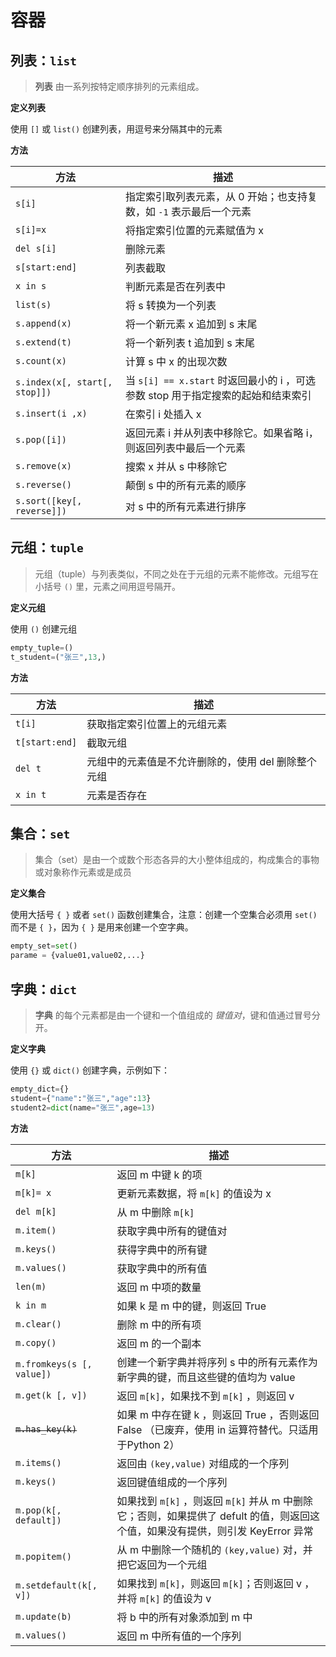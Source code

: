 # 容器

## 列表：`list`

> **列表** 由一系列按特定顺序排列的元素组成。

**定义列表**

使用 `[]` 或 `list()` 创建列表，用逗号来分隔其中的元素

**方法**

| 方法                          | 描述                                                                             |
| ----------------------------- | -------------------------------------------------------------------------------- |
| `s[i]`                        | 指定索引取列表元素，从 0 开始；也支持复数，如 `-1` 表示最后一个元素              |
| `s[i]=x`                      | 将指定索引位置的元素赋值为 x                                                     |
| `del s[i]`                    | 删除元素                                                                         |
| `s[start:end]`                | 列表截取                                                                         |
| `x in s`                      | 判断元素是否在列表中                                                             |
| `list(s)`                     | 将 s 转换为一个列表                                                              |
| `s.append(x)`                 | 将一个新元素 x 追加到 s 末尾                                                     |
| `s.extend(t)`                 | 将一个新列表 t 追加到 s 末尾                                                     |
| `s.count(x)`                  | 计算 s 中 x 的出现次数                                                           |
| `s.index(x[, start[, stop]])` | 当 `s[i] == x.start` 时返回最小的 i ，可选参数 stop 用于指定搜索的起始和结束索引 |
| `s.insert(i ,x)`              | 在索引 i 处插入 x                                                                |
| `s.pop([i])`                  | 返回元素 i 并从列表中移除它。如果省略 i，则返回列表中最后一个元素                |
| `s.remove(x)`                 | 搜索 x 并从 s 中移除它                                                           |
| `s.reverse()`                 | 颠倒 s 中的所有元素的顺序                                                        |
| `s.sort([key[, reverse]])`    | 对 s 中的所有元素进行排序                                                        |

## 元组：`tuple`

> 元组（tuple）与列表类似，不同之处在于元组的元素不能修改。元组写在小括号 `()` 里，元素之间用逗号隔开。

**定义元组**

使用 `()` 创建元组

```py
empty_tuple=()
t_student=("张三",13,)
```

**方法**

| 方法           | 描述                                                |
| -------------- | --------------------------------------------------- |
| `t[i]`         | 获取指定索引位置上的元组元素                        |
| `t[start:end]` | 截取元组                                            |
| `del t`        | 元组中的元素值是不允许删除的，使用 del 删除整个元组 |
| `x in t`       | 元素是否存在                                        |

## 集合：`set`

> 集合（set）是由一个或数个形态各异的大小整体组成的，构成集合的事物或对象称作元素或是成员

**定义集合**

使用大括号 `{ }` 或者 `set()` 函数创建集合，注意：创建一个空集合必须用 `set()` 而不是 `{ }`，因为 `{ }` 是用来创建一个空字典。

```py
empty_set=set()
parame = {value01,value02,...}
```

## 字典：`dict`

> **字典** 的每个元素都是由一个键和一个值组成的 *键值对*，键和值通过冒号分开。

**定义字典**

使用 `{}` 或 `dict()` 创建字典，示例如下：

```py
empty_dict={}
student={"name":"张三","age":13}
student2=dict(name="张三",age=13)
```

**方法**

| 方法                      | 描述                                                                                                                            |
| ------------------------- | ------------------------------------------------------------------------------------------------------------------------------- |
| `m[k]`                    | 返回 m 中键 k 的项                                                                                                              |
| `m[k]= x`                 | 更新元素数据，将 `m[k]` 的值设为 x                                                                                              |
| `del m[k]`                | 从 m 中删除 `m[k]`                                                                                                              |
| `m.item()`                | 获取字典中所有的键值对                                                                                                          |
| `m.keys()`                | 获得字典中的所有键                                                                                                              |
| `m.values()`              | 获取字典中的所有值                                                                                                              |
| `len(m)`                  | 返回 m 中项的数量                                                                                                               |
| `k in m`                  | 如果 k 是 m 中的键，则返回 True                                                                                                 |
| `m.clear()`               | 删除 m 中的所有项                                                                                                               |
| `m.copy()`                | 返回 m 的一个副本                                                                                                               |
| `m.fromkeys(s [, value])` | 创建一个新字典并将序列 s 中的所有元素作为新字典的键，而且这些键的值均为 value                                                   |
| `m.get(k [, v])`          | 返回 `m[k]`，如果找不到 `m[k]` ，则返回  v                                                                                      |
| ~~`m.has_key(k)`~~        | 如果 m 中存在键 k ，则返回 True ，否则返回 False （已废弃，使用 in 运算符替代。只适用于Python 2）                               |
| `m.items()`               | 返回由 `(key,value)` 对组成的一个序列                                                                                           |
| `m.keys()`                | 返回键值组成的一个序列                                                                                                          |
| `m.pop(k[, default])`     | 如果找到 `m[k]` ，则返回 `m[k]` 并从 m 中删除它；否则，如果提供了 defult 的值，则返回这个值，如果没有提供，则引发 KeyError 异常 |
| `m.popitem()`             | 从 m 中删除一个随机的 `(key,value)` 对，并把它返回为一个元组                                                                    |
| `m.setdefault(k[, v])`    | 如果找到 `m[k]`，则返回 `m[k]`；否则返回 v ，并将 `m[k]` 的值设为 v                                                             |
| `m.update(b)`             | 将 b 中的所有对象添加到 m 中                                                                                                    |
| `m.values()`              | 返回 m 中所有值的一个序列                                                                                                       |